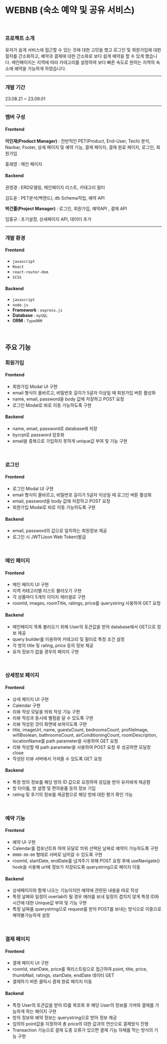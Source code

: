 # WEBNB (숙소 예약 및 공유 서비스)

<br>

### 프로젝트 소개
유저가 쉽게 서비스에 접근할 수 있는 것에 대한 고민을 했고
로그인 및 회원가입에 대한 절차를 간소화하고, 예약과 결제에 대한 간소화로 보다 쉽게 예약을 할 수 있게 했습니다.
메인페이지는 지역에 따라 카테고리를 설정하여 보다 빠른 속도로 원하는 지역의 숙소에 예약을 가능하게 하였습니다.

---

### 개발 기간
23.08.21 ~ 23.09.01

---
### 멤버 구성

#### Frontend

<b>이인재(Product Manager)</b> : 전반적인 PET(Product, End-User, Tech) 분석, Navbar, Footer, 상세 페이지 및 예약 기능, 결제 페이지, 결제 완료 페이지, 로그인, 회원가입 

홍래영 : 메인 페이지

#### Backend

권영경 : ERD모델링, 메인페이지 리스트, 카테고리 필터

김도윤 : PET분석(백엔드), db Schema작업, 예약 API

<b>박건률(Project Manager)</b> : 로그인, 회원가입, 예약API , 결제 API

임홍규 : 초기설정, 상세페이지 API, 데이터 추가


---

### 개발 환경

#### Frontend

- `javascript`
- `React`
- `react-router-dom`
- `SCSS`

#### Backend

- `javascript`
- `node.js`
- **Framework** : `express.js`
- **Database** : `mySQL`
- **ORM** : `TypeORM`
<br>

## 주요 기능

### 회원가입

#### Frontend

- 회원가입 Modal UI 구현
- email 형식이 올바르고, 비밀번호 길이가 5글자 이상일 때 회원가입 버튼 활성화
- name, email, password을 body 값에 저장하고 POST 요청
- 로그인 Modal로 바로 이동 가능하도록 구현

#### Backend

- name, email, password로 database에 저장
- bycrpt로 password 암호화
- email을 중복으로 가입하지 못하게 unique값 부여 및 기능 구현

<br />

### 로그인

#### Frontend

- 로그인 Modal UI 구현
- email 형식이 올바르고, 비밀번호 길이가 5글자 이상일 때 로그인 버튼 활성화
- email, password을 body 값에 저장하고 POST 요청
- 회원가입 Modal로 바로 이동 가능하도록 구현

#### Backend

- email, password의 값으로 일치하는 회원정보 제공
- 로그인 시 JWT(Json Web Token)발급

<br />

### 메인 페이지

#### Frontend

- 메인 페이지 UI 구현
- 지역 카테고리별 리스트 불러오기 구현
- 각 상품마다 5개의 이미지 캐러셀로 구현
- roomId, images, roomTitle, ratings, price를 querystring 사용하여 GET 요청

#### Backend

- 메인페이지 목록 불러오기 위해 User의 토큰값을 받아 database에서 GET으로 정보 제공
- query builder를 이용하여 카테고리 및 필터로 특정 조건 설정
- 각 방의 title 및 rating, price 등의 정보 제공
- 유저 정보가 없을 경우의 페이지 구현

<br />

### 상세정보 페이지

#### Frontend

- 상세 페이지 UI 구현
- Calendar 구현
- 리뷰 작성 모달을 띄워 작성 기능 구현
- 리뷰 작성과 동시에 별점을 달 수 있도록 구현
- 리뷰 작성된 것이 화면에 보여지도록 구현
- title, imageUrl, name, guestsCount, bedroomsCount, profileImage, wifiBoolean, bathroomsCount, airConditioningCount, roomDescription, locationName를 path parameter을 사용하여   GET 요청
- 리뷰 작성할 때 path parameter을 사용하여 POST 요청 후 성공하면 모달창 close
- 작성된 리뷰 서버에서 가져올 수 있도록 GET 요청

#### Backend

- 특정 방의 정보를 해당 방의 ID 값으로 요청하여 응답을 받아 유저에게 제공함
- 방 타이틀, 방 설명 및 편의용품 등의 정보 기입
- rating 및 후기의 정보를 제공함으로 해당 방에 대한 평가 확인 가능

<br />
  
### 예약 기능

#### Frontend

- 예약 UI 구현
- Calendar를 컴포넌트화 하여 모달로 띄워 선택된 날짜로 예약이 가능하도록 구현
- `0000-00-00` 형태로 서버로 넘어갈 수 있도록 구현
- roomId, startDate, endDate를 넘겨주기 위해 POST 요청 후에 useNavigate() hook을 사용해 url에 정보가 저장되도록 querystring으로 페이지 이동

#### Backend

- 상세페이지와 함께 나오는 기능이지만 예약에 관련된 내용을 따로 작성
- 특정 날짜와 일정이 overlab이 될 경우 에러를 보내 일정이 겹치지 않게 특정 ID와 시간에 대한 Unique값 부여 및 기능 구현
- 특정 날짜를 querystring으로 request를 받아 POST를 보내는 방식으로 이중으로 예약불가능하게 설정

<br />
  
### 결제 페이지

#### Frontend

- 결제 페이지 UI 구현
- roomId, startDate, price를 쿼리스트링으로 접근하여 point, title, price, thumbNail, ratings, startDate, endDate 데이터 GET
- 결제하기 버튼 클릭시 결제 완료 페이지 이동

#### Backend

- 특정 User의 토큰값을 받아 ID를 복호화 후 해당 User의 정보를 가져와 결제를 가능하게 하는 페이지 구현
- 방의 정보와 예약 정보는 querystring으로 받아 정보 제공
- 임의의 point값을 지정하여 총 price의 대한 값과의 연산으로 결제방식 진행
- Transaction 기능으로 결제 도중 오류가 있으면 결제 기능 자체를 막는 방식의 기능 구현

